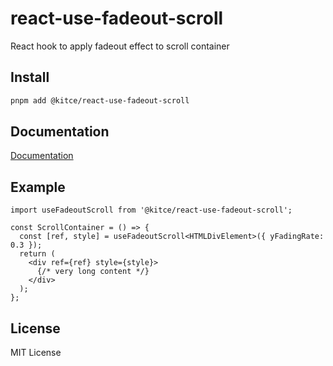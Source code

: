 # react-use-fadeout-scroll
React hook to apply fadeout effect to scroll container

## Install

```bash
pnpm add @kitce/react-use-fadeout-scroll
```

## Documentation

[Documentation](https://kitce.github.io/react-use-fadeout-scroll/)

## Example
```tsx
import useFadeoutScroll from '@kitce/react-use-fadeout-scroll';

const ScrollContainer = () => {
  const [ref, style] = useFadeoutScroll<HTMLDivElement>({ yFadingRate: 0.3 });
  return (
    <div ref={ref} style={style}>
      {/* very long content */}
    </div>
  );
};
```

## License
MIT License
